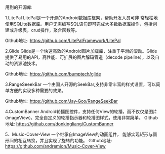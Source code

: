 用到的开源库:

1.LitePal
LitePal是一个开源的Android数据库框架，帮助开发人员可非
常轻松地使用SQLite数据库。用户无需编写SQL语句即可完成大多数数据库操作，包括创建或升级表，crud操作，聚合函数等。

Github地址: https://github.com/LitePalFramework/LitePal

2.Glide
Glide是一个快速高效的Android图片加载库，注重于平滑的滚动。Glide提供了易用的API，高性能、可扩展的图片解码管道（decode pipeline），以及自动的资源池技术。

Github地址: https://github.com/bumptech/glide


3.RangeSeeekBar
一个由国人开源的SeekBar,支持非常丰富的样式设置，可以简单方便的实现多种需要的效果。

Github地址: https://github.com/Jay-Goo/RangeSeekBar


4.CustomBanner
Android轮播图控件，支持任何View的轮播，而不仅仅是图片(ImageView)。完全自定义的轮播指示器和轮播图样式，使用非常简单。
Github地址: https://github.com/donkingliang/CustomBanner

5．Music-Cover-View
一个继承自ImageView的动画组件， 能够实现矩形与圆形间的相互转换，并且实现了旋转的功能。
Github地址: https://github.com/andremion/Music-Cover-View

